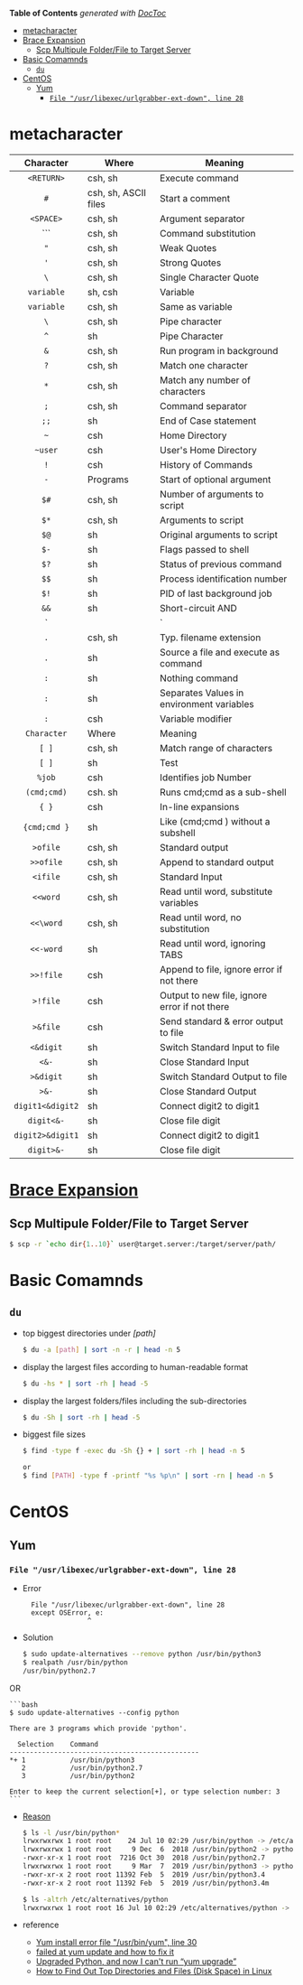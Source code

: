 <!-- START doctoc generated TOC please keep comment here to allow auto update -->
<!-- DON'T EDIT THIS SECTION, INSTEAD RE-RUN doctoc TO UPDATE -->
**Table of Contents**  *generated with [DocToc](https://github.com/thlorenz/doctoc)*

- [metacharacter](#metacharacter)
- [Brace Expansion](#brace-expansion)
  - [Scp Multipule Folder/File to Target Server](#scp-multipule-folderfile-to-target-server)
- [Basic Comamnds](#basic-comamnds)
  - [`du`](#du)
- [CentOS](#centos)
  - [Yum](#yum)
    - [`File "/usr/libexec/urlgrabber-ext-down", line 28`](#file-usrlibexecurlgrabber-ext-down-line-28)

<!-- END doctoc generated TOC please keep comment here to allow auto update -->

# metacharacter

| Character        | Where                | Meaning                                       |
|:----------------:|----------------------|-----------------------------------------------|
| `<RETURN>`       | csh, sh              | Execute command                               |
| `#`              | csh, sh, ASCII files | Start a comment                               |
| `<SPACE>`        | csh, sh              | Argument separator                            |
| ```              | csh, sh              | Command substitution                          |
| `"`              | csh, sh              | Weak Quotes                                   |
| `'`              | csh, sh              | Strong Quotes                                 |
| `\`              | csh, sh              | Single Character Quote                        |
| `variable`       | sh, csh              | Variable                                      |
| `variable`       | csh, sh              | Same as variable                              |
| `\`              | csh, sh              | Pipe character                                |
| `^`              | sh                   | Pipe Character                                |
| `&`              | csh, sh              | Run program in background                     |
| `?`              | csh, sh              | Match one character                           |
| `*`              | csh, sh              | Match any number of characters                |
| `;`              | csh, sh              | Command separator                             |
| `;;`             | sh                   | End of Case statement                         |
| `~`              | csh                  | Home Directory                                |
| `~user`          | csh                  | User's Home Directory                         |
| `!`              | csh                  | History of Commands                           |
| `-`              | Programs             | Start of optional argument                    |
| `$#`             | csh, sh              | Number of arguments to script                 |
| `$*`             | csh, sh              | Arguments to script                           |
| `$@`             | sh                   | Original arguments to script                  |
| `$-`             | sh                   | Flags passed to shell                         |
| `$?`             | sh                   | Status of previous command                    |
| `$$`             | sh                   | Process identification number                 |
| `$!`             | sh                   | PID of last background job                    |
| `&&`             | sh                   | Short-circuit AND                             |
| `||`             | sh                   | Short-circuit OR                              |
| `.`              | csh, sh              | Typ. filename extension                       |
| `.`              | sh                   | Source a file and execute as command          |
| `:`              | sh                   | Nothing command                               |
| `:`              | sh                   | Separates Values in environment variables     |
| `:`              | csh                  | Variable modifier                             |
| `Character`      | Where                | Meaning                                       |
| `[ ]`            | csh, sh              | Match range of characters                     |
| `[ ]`            | sh                   | Test                                          |
| `%job`           | csh                  | Identifies job Number                         |
| `(cmd;cmd)`      | csh. sh              | Runs cmd;cmd as a sub-shell                   |
| `{ }`            | csh                  | In-line expansions                            |
| `{cmd;cmd }`     | sh                   | Like (cmd;cmd ) without a subshell            |
| `>ofile`         | csh, sh              | Standard output                               |
| `>>ofile`        | csh, sh              | Append to standard output                     |
| `<ifile`         | csh, sh              | Standard Input                                |
| `<<word`         | csh, sh              | Read until word, substitute variables         |
| `<<\word`        | csh, sh              | Read until word, no substitution              |
| `<<-word`        | sh                   | Read until word, ignoring TABS                |
| `>>!file`        | csh                  | Append to file, ignore error if not there     |
| `>!file`         | csh                  | Output to new file, ignore error if not there |
| `>&file`         | csh                  | Send standard & error output to file          |
| `<&digit`        | sh                   | Switch Standard Input to file                 |
| `<&-`            | sh                   | Close Standard Input                          |
| `>&digit`        | sh                   | Switch Standard Output to file                |
| `>&-`            | sh                   | Close Standard Output                         |
| `digit1<&digit2` | sh                   | Connect digit2 to digit1                      |
| `digit<&-`       | sh                   | Close file digit                              |
| `digit2>&digit1` | sh                   | Connect digit2 to digit1                      |
| `digit>&-`       | sh                   | Close file digit                              |


# [Brace Expansion](https://www.gnu.org/software/bash/manual/html_node/Brace-Expansion.html)
## Scp Multipule Folder/File to Target Server

```bash
$ scp -r `echo dir{1..10}` user@target.server:/target/server/path/
```
# Basic Comamnds
## `du`
- top biggest directories under _[path]_
  ```bash
  $ du -a [path] | sort -n -r | head -n 5
  ```
- display the largest files according to human-readable format
  ```bash
  $ du -hs * | sort -rh | head -5
  ```
- display the largest folders/files including the sub-directories
  ```bash
  $ du -Sh | sort -rh | head -5
  ```
- biggest file sizes
  ```bash
  $ find -type f -exec du -Sh {} + | sort -rh | head -n 5

  or
  $ find [PATH] -type f -printf "%s %p\n" | sort -rn | head -n 5
  ```


# CentOS
## Yum
### `File "/usr/libexec/urlgrabber-ext-down", line 28`
- Error

        File "/usr/libexec/urlgrabber-ext-down", line 28
        except OSError, e:
                      ^

- Solution

    ```bash
    $ sudo update-alternatives --remove python /usr/bin/python3
    $ realpath /usr/bin/python
    /usr/bin/python2.7
    ```

OR

    ```bash
    $ sudo update-alternatives --config python

    There are 3 programs which provide 'python'.

      Selection    Command
    -----------------------------------------------
    *+ 1           /usr/bin/python3
       2           /usr/bin/python2.7
       3           /usr/bin/python2

    Enter to keep the current selection[+], or type selection number: 3
    ```


- [Reason](https://www.linuxquestions.org/questions/linux-newbie-8/yum-upgrading-error-4175632414/) 

    ```bash
    $ ls -l /usr/bin/python*
    lrwxrwxrwx 1 root root    24 Jul 10 02:29 /usr/bin/python -> /etc/alternatives/python
    lrwxrwxrwx 1 root root     9 Dec  6  2018 /usr/bin/python2 -> python2.7
    -rwxr-xr-x 1 root root  7216 Oct 30  2018 /usr/bin/python2.7
    lrwxrwxrwx 1 root root     9 Mar  7  2019 /usr/bin/python3 -> python3.4
    -rwxr-xr-x 2 root root 11392 Feb  5  2019 /usr/bin/python3.4
    -rwxr-xr-x 2 root root 11392 Feb  5  2019 /usr/bin/python3.4m

    $ ls -altrh /etc/alternatives/python
    lrwxrwxrwx 1 root root 16 Jul 10 02:29 /etc/alternatives/python -> /usr/bin/python3
    ```

- reference
  - [Yum install error file "/usr/bin/yum", line 30](http://www.programmersought.com/article/3242669414/)
  - [failed at yum update and how to fix it](http://wenhan.blog/2018/02/18/failed-at-yum-update-and-how-to-fix-it/)
  - [Upgraded Python, and now I can't run “yum upgrade”](https://unix.stackexchange.com/questions/524552/upgraded-python-and-now-i-cant-run-yum-upgrade)
  - [How to Find Out Top Directories and Files (Disk Space) in Linux](https://www.tecmint.com/find-top-large-directories-and-files-sizes-in-linux/)
